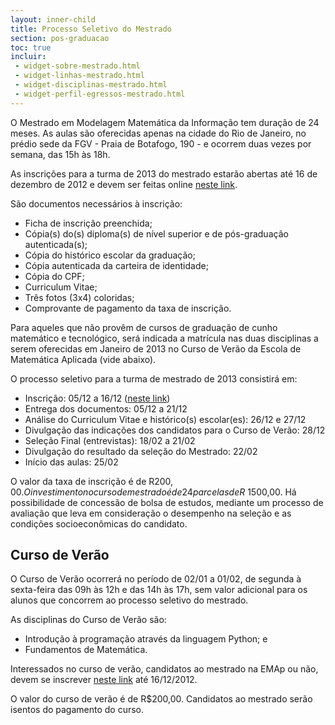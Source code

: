 ```yaml
---
layout: inner-child
title: Processo Seletivo do Mestrado
section: pos-graduacao
toc: true
incluir:
 - widget-sobre-mestrado.html
 - widget-linhas-mestrado.html
 - widget-disciplinas-mestrado.html
 - widget-perfil-egressos-mestrado.html
---
```


O Mestrado em Modelagem Matemática da Informação tem duração de 24
meses. As aulas são oferecidas apenas na cidade do Rio de Janeiro, no
prédio sede da FGV - Praia de Botafogo, 190 - e ocorrem duas vezes por
semana, das 15h às 18h.

As inscrições para a turma de 2013 do mestrado estarão abertas até 16
de dezembro de 2012 e devem ser feitas online
[neste link](http://fgv159.fgv.br/pls/DCCACR/wcc7000$.prcinicial?P_PRSE_CD=CMMMI&p_empresa=EMAP).

São documentos necessários à inscrição:

- Ficha de inscrição preenchida;
- Cópia(s) do(s) diploma(s) de nível superior e de pós-graduação
  autenticada(s);
- Cópia do histórico escolar da graduação;
- Cópia autenticada da carteira de identidade;
- Cópia do CPF;
- Curriculum Vitae;
- Três fotos (3x4) coloridas;
- Comprovante de pagamento da taxa de inscrição.

Para aqueles que não provêm de cursos de graduação de cunho matemático
e tecnológico, será indicada a matrícula nas duas disciplinas a serem
oferecidas em Janeiro de 2013 no Curso de Verão da Escola de
Matemática Aplicada (vide abaixo).

O processo seletivo para a turma de mestrado de 2013 consistirá em:

- Inscrição: 05/12 a 16/12
  ([neste link](http://fgv159.fgv.br/pls/DCCACR/wcc7000$.prcinicial?P_PRSE_CD=CMMMI&p_empresa=EMAP))
- Entrega dos documentos: 05/12 a 21/12
- Análise do Curriculum Vitae e histórico(s) escolar(es): 26/12 e 27/12
- Divulgação das indicações dos candidatos para o Curso de Verão: 28/12
- Seleção Final (entrevistas): 18/02 a 21/02
- Divulgação do resultado da seleção do Mestrado: 22/02
- Início das aulas: 25/02

O valor da taxa de inscrição é de R$200,00. O investimento no curso de
mestrado é de 24 parcelas de R$ 1500,00. Há possibilidade de concessão
de bolsa de estudos, mediante um processo de avaliação que leva em
consideração o desempenho na seleção e as condições socioeconômicas do
candidato.

## Curso de Verão

O Curso de Verão ocorrerá no período de 02/01 a 01/02, de segunda à
sexta-feira das 09h às 12h e das 14h às 17h, sem valor adicional para
os alunos que concorrem ao processo seletivo do mestrado.

As disciplinas do Curso de Verão são:

- Introdução à programação através da linguagem Python; e
- Fundamentos de Matemática.

Interessados no curso de verão, candidatos ao mestrado na EMAp ou
não, devem se inscrever
[neste link](http://fgv159.fgv.br/pls/DCCACR/wcc7000$.prcinicial?P_PRSE_CD=CVMA&p_empresa=EMAP)
até 16/12/2012.

O valor do curso de verão é de R$200,00. Candidatos ao mestrado serão
isentos do pagamento do curso.


